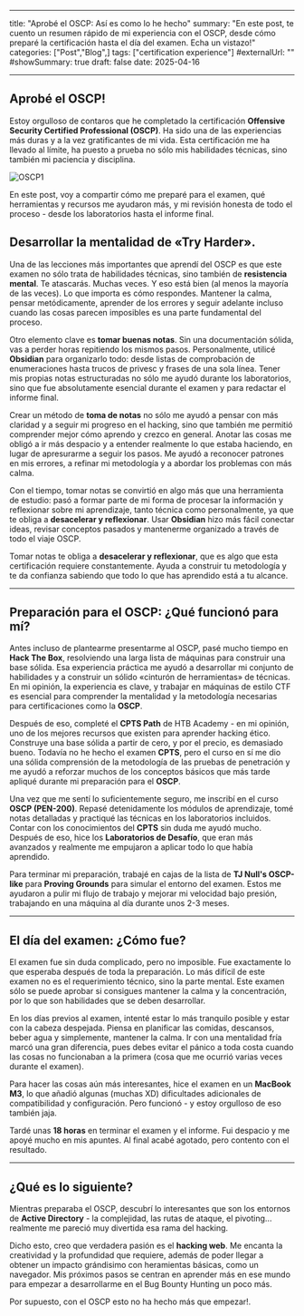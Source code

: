 
---
title: "Aprobé el OSCP: Así es como lo he hecho"
summary: "En este post, te cuento un resumen rápido de mi experiencia con el OSCP, desde cómo preparé la certificación hasta el día del examen. Echa un vistazo!"
categories: ["Post","Blog",]
tags: ["certification experience"]
#externalUrl: ""
#showSummary: true
draft: false
date: 2025-04-16

---

  
## Aprobé el **OSCP!**

Estoy orgulloso de contaros que he completado la certificación **Offensive Security Certified Professional (OSCP)**. Ha sido una de las experiencias más duras y a la vez gratificantes de mi vida. Esta certificación me ha llevado al límite, ha puesto a prueba no sólo mis habilidades técnicas, sino también mi paciencia y disciplina.

![OSCP1](oscp1.png)
  
  
En este post, voy a compartir cómo me preparé para el examen, qué herramientas y recursos me ayudaron más, y mi revisión honesta de todo el proceso - desde los laboratorios hasta el informe final.

## Desarrollar la mentalidad de «Try Harder».

  

Una de las lecciones más importantes que aprendí del OSCP es que este examen no sólo trata de habilidades técnicas, sino también de **resistencia mental**. Te atascarás. Muchas veces. Y eso está bien (al menos la mayoría de las veces). Lo que importa es cómo respondes. Mantener la calma, pensar metódicamente, aprender de los errores y seguir adelante incluso cuando las cosas parecen imposibles es una parte fundamental del proceso.

  

Otro elemento clave es **tomar buenas notas**. Sin una documentación sólida, vas a perder horas repitiendo los mismos pasos. Personalmente, utilicé **Obsidian** para organizarlo todo: desde listas de comprobación de enumeraciones hasta trucos de privesc y frases de una sola línea. Tener mis propias notas estructuradas no sólo me ayudó durante los laboratorios, sino que fue absolutamente esencial durante el examen y para redactar el informe final.


Crear un método de **toma de notas** no sólo me ayudó a pensar con más claridad y a seguir mi progreso en el hacking, sino que también me permitió comprender mejor cómo aprendo y crezco en general. Anotar las cosas me obligó a ir más despacio y a entender realmente lo que estaba haciendo, en lugar de apresurarme a seguir los pasos. Me ayudó a reconocer patrones en mis errores, a refinar mi metodología y a abordar los problemas con más calma.

  

Con el tiempo, tomar notas se convirtió en algo más que una herramienta de estudio: pasó a formar parte de mi forma de procesar la información y reflexionar sobre mi aprendizaje, tanto técnica como personalmente, ya que te obliga a **desacelerar y reflexionar**. Usar **Obsidian** hizo más fácil conectar ideas, revisar conceptos pasados y mantenerme organizado a través de todo el viaje OSCP.

  

Tomar notas te obliga a **desacelerar y reflexionar**, que es algo que esta certificación requiere constantemente. Ayuda a construir tu metodología y te da confianza sabiendo que todo lo que has aprendido está a tu alcance.

---

## Preparación para el OSCP: ¿Qué **funcionó** para mí?

  

Antes incluso de plantearme presentarme al OSCP, pasé mucho tiempo en **Hack The Box**, resolviendo una larga lista de máquinas para construir una base sólida. Esa experiencia práctica me ayudó a desarrollar mi conjunto de habilidades y a construir un sólido «cinturón de herramientas» de técnicas. En mi opinión, la experiencia es clave, y trabajar en máquinas de estilo CTF es esencial para comprender la mentalidad y la metodología necesarias para certificaciones como la **OSCP**.

  

Después de eso, completé el **CPTS Path** de HTB Academy - en mi opinión, uno de los mejores recursos que existen para aprender hacking ético. Construye una base sólida a partir de cero, y por el precio, es demasiado bueno. Todavía no he hecho el examen **CPTS**, pero el curso en sí me dio una sólida comprensión de la metodología de las pruebas de penetración y me ayudó a reforzar muchos de los conceptos básicos que más tarde apliqué durante mi preparación para el **OSCP**.

  

  

Una vez que me sentí lo suficientemente seguro, me inscribí en el curso **OSCP (PEN-200)**. Repasé detenidamente los módulos de aprendizaje, tomé notas detalladas y practiqué las técnicas en los laboratorios incluidos. Contar con los conocimientos del **CPTS** sin duda me ayudó mucho. Después de eso, hice los **Laboratorios de Desafío**, que eran más avanzados y realmente me empujaron a aplicar todo lo que había aprendido.
  

Para terminar mi preparación, trabajé en cajas de la lista de **TJ Null's OSCP-like** para **Proving Grounds** para simular el entorno del examen. Estos me ayudaron a pulir mi flujo de trabajo y mejorar mi velocidad bajo presión, trabajando en una máquina al día durante unos 2-3 meses.

- - -

## El día del examen: ¿Cómo fue?

El examen fue sin duda complicado, pero no imposible. Fue exactamente lo que esperaba después de toda la preparación. Lo más difícil de este examen no es el requerimiento técnico, sino la parte mental. Este examen sólo se puede aprobar si consigues mantener la calma y la concentración, por lo que son habilidades que se deben desarrollar.

En los días previos al examen, intenté estar lo más tranquilo posible y estar con la cabeza despejada. Piensa en planificar las comidas, descansos, beber agua y simplemente, mantener la calma. Ir con una mentalidad fría marcó una gran diferencia, pues debes evitar el pánico a toda costa cuando las cosas no funcionaban a la primera (cosa que me ocurrió varias veces durante el examen).

Para hacer las cosas aún más interesantes, hice el examen en un **MacBook M3**, lo que añadió algunas (muchas XD) dificultades adicionales de compatibilidad y configuración. Pero funcionó - y estoy orgulloso de eso también jaja.

Tardé unas **18 horas** en terminar el examen y el informe. Fui despacio y me apoyé mucho en mis apuntes. Al final acabé agotado, pero contento con el resultado.

- - -

## ¿Qué es lo siguiente?

Mientras preparaba el OSCP, descubrí lo interesantes que son los entornos de **Active Directory** - la complejidad, las rutas de ataque, el pivoting... realmente me pareció muy divertida esa rama del hacking.  

Dicho esto, creo que verdadera pasión es el **hacking web**. Me encanta la creatividad y la profundidad que requiere, además de poder llegar a obtener un impacto grándisimo con heramientas básicas, como un navegador. Mis próximos pasos se centran en aprender más en ese mundo para empezar a desarrollarme en el Bug Bounty Hunting un poco más.

Por supuesto, con el OSCP esto no ha hecho más que empezar!.